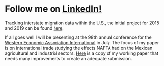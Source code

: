 # Follow me on [LinkedIn!](https://www.linkedin.com/in/miguel-dominguez-81708925b/)
Tracking interstate migration data within the U.S., the initial project for 2015 and 2019 can be found [here](https://archonprim3.github.io/InterstatePop/Interstate-Final-Revision-MARKDOWN.html).

If all goes well I will be presenting at the 98th annual conference for the [Western Economic Association International](https://weai.org/conferences/view/13/98th-Annual-Conference) in July. The focus of my paper is on international trade studying the effects NAFTA had on the Mexican agricultural and industrial sectors. [Here](https://archonprim3.github.io/InterstatePop/WEAI_WORKING_COPY-The_effects_of_NAFTA_on_the_Mexican_Agricultural_and_Industrial_Sectors-Miguel_Dominguez.docx) is a copy of my working paper that needs many improvements to create an adequate submission.
